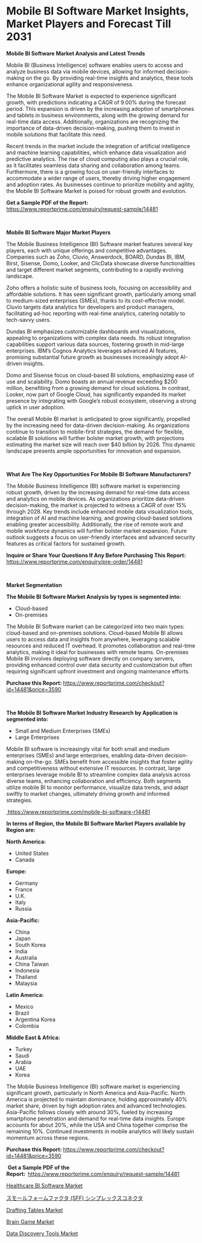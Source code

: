 <p><h1>Mobile BI Software Market Insights, Market Players and Forecast Till 2031</h1></p><p><strong>Mobile BI Software Market Analysis and Latest Trends</strong></p>
<p><p>Mobile BI (Business Intelligence) software enables users to access and analyze business data via mobile devices, allowing for informed decision-making on the go. By providing real-time insights and analytics, these tools enhance organizational agility and responsiveness.</p><p>The Mobile BI Software Market is expected to experience significant growth, with predictions indicating a CAGR of 9.00% during the forecast period. This expansion is driven by the increasing adoption of smartphones and tablets in business environments, along with the growing demand for real-time data access. Additionally, organizations are recognizing the importance of data-driven decision-making, pushing them to invest in mobile solutions that facilitate this need.</p><p>Recent trends in the market include the integration of artificial intelligence and machine learning capabilities, which enhance data visualization and predictive analytics. The rise of cloud computing also plays a crucial role, as it facilitates seamless data sharing and collaboration among teams. Furthermore, there is a growing focus on user-friendly interfaces to accommodate a wider range of users, thereby driving higher engagement and adoption rates. As businesses continue to prioritize mobility and agility, the Mobile BI Software Market is poised for robust growth and evolution.</p></p>
<p><strong>Get a Sample PDF of the Report:&nbsp;</strong> <a href="https://www.reportprime.com/enquiry/request-sample/14481">https://www.reportprime.com/enquiry/request-sample/14481</a></p>
<p>&nbsp;</p>
<p><strong>Mobile BI Software Major Market Players</strong></p>
<p><p>The Mobile Business Intelligence (BI) Software market features several key players, each with unique offerings and competitive advantages. Companies such as Zoho, Cluvio, Answerdock, BOARD, Dundas BI, IBM, Birst, Sisense, Domo, Looker, and ClicData showcase diverse functionalities and target different market segments, contributing to a rapidly evolving landscape.</p><p>Zoho offers a holistic suite of business tools, focusing on accessibility and affordable solutions. It has seen significant growth, particularly among small to medium-sized enterprises (SMEs), thanks to its cost-effective model. Cluvio targets data analytics for developers and product managers, facilitating ad-hoc reporting with real-time analytics, catering notably to tech-savvy users.</p><p>Dundas BI emphasizes customizable dashboards and visualizations, appealing to organizations with complex data needs. Its robust integration capabilities support various data sources, fostering growth in mid-large enterprises. IBM’s Cognos Analytics leverages advanced AI features, promising substantial future growth as businesses increasingly adopt AI-driven insights.</p><p>Domo and Sisense focus on cloud-based BI solutions, emphasizing ease of use and scalability. Domo boasts an annual revenue exceeding $200 million, benefiting from a growing demand for cloud solutions. In contrast, Looker, now part of Google Cloud, has significantly expanded its market presence by integrating with Google’s robust ecosystem, observing a strong uptick in user adoption.</p><p>The overall Mobile BI market is anticipated to grow significantly, propelled by the increasing need for data-driven decision-making. As organizations continue to transition to mobile-first strategies, the demand for flexible, scalable BI solutions will further bolster market growth, with projections estimating the market size will reach over $40 billion by 2026. This dynamic landscape presents ample opportunities for innovation and expansion.</p></p>
<p>&nbsp;</p>
<p><strong>What Are The Key Opportunities For Mobile BI Software Manufacturers?</strong></p>
<p><p>The Mobile Business Intelligence (BI) software market is experiencing robust growth, driven by the increasing demand for real-time data access and analytics on mobile devices. As organizations prioritize data-driven decision-making, the market is projected to witness a CAGR of over 15% through 2028. Key trends include enhanced mobile data visualization tools, integration of AI and machine learning, and growing cloud-based solutions enabling greater accessibility. Additionally, the rise of remote work and mobile workforce dynamics will further bolster market expansion. Future outlook suggests a focus on user-friendly interfaces and advanced security features as critical factors for sustained growth.</p></p>
<p><strong>Inquire or Share Your Questions If Any Before Purchasing This Report:</strong> <a href="https://www.reportprime.com/enquiry/pre-order/14481">https://www.reportprime.com/enquiry/pre-order/14481</a></p>
<p>&nbsp;</p>
<p><strong>Market Segmentation</strong></p>
<p><strong>The Mobile BI Software Market Analysis by types is segmented into:</strong></p>
<p><ul><li>Cloud-based</li><li>On-premises</li></ul></p>
<p><p>The Mobile BI Software market can be categorized into two main types: cloud-based and on-premises solutions. Cloud-based Mobile BI allows users to access data and insights from anywhere, leveraging scalable resources and reduced IT overhead. It promotes collaboration and real-time analytics, making it ideal for businesses with remote teams. On-premises Mobile BI involves deploying software directly on company servers, providing enhanced control over data security and customization but often requiring significant upfront investment and ongoing maintenance efforts.</p></p>
<p><strong>Purchase this Report:&nbsp;</strong><a href="https://www.reportprime.com/checkout?id=14481&price=3590">https://www.reportprime.com/checkout?id=14481&price=3590</a></p>
<p>&nbsp;</p>
<p><strong>The Mobile BI Software Market Industry Research by Application is segmented into:</strong></p>
<p><ul><li>Small and Medium Enterprises (SMEs)</li><li>Large Enterprises</li></ul></p>
<p><p>Mobile BI software is increasingly vital for both small and medium enterprises (SMEs) and large enterprises, enabling data-driven decision-making on-the-go. SMEs benefit from accessible insights that foster agility and competitiveness without extensive IT resources. In contrast, large enterprises leverage mobile BI to streamline complex data analysis across diverse teams, enhancing collaboration and efficiency. Both segments utilize mobile BI to monitor performance, visualize data trends, and adapt swiftly to market changes, ultimately driving growth and informed strategies.</p></p>
<p><a href="https://www.reportprime.com/mobile-bi-software-r14481">&nbsp;https://www.reportprime.com/mobile-bi-software-r14481</a></p>
<p><strong>In terms of Region, the Mobile BI Software Market Players available by Region are:</strong></p>
<p>
    <p> <strong> North America: </strong>
        <ul>
            <li>United States</li>
            <li>Canada</li>
        </ul>
        </p> 
    <p> <strong> Europe: </strong>
        <ul>
            <li>Germany</li>
            <li>France</li>
            <li>U.K.</li>
            <li>Italy</li>
            <li>Russia</li>
        </ul>
        </p> 
    <p> <strong> Asia-Pacific: </strong>
        <ul>
            <li>China</li>
            <li>Japan</li>
            <li>South Korea</li>
            <li>India</li>
            <li>Australia</li>
            <li>China Taiwan</li>
            <li>Indonesia</li>
            <li>Thailand</li>
            <li>Malaysia</li>
        </ul>
        </p> 
    <p> <strong> Latin America: </strong>
        <ul>
            <li>Mexico</li>
            <li>Brazil</li>
            <li>Argentina Korea</li>
            <li>Colombia</li>
        </ul>
        </p> 
    <p> <strong> Middle East & Africa: </strong>
        <ul>
            <li>Turkey</li>
            <li>Saudi</li>
            <li>Arabia</li>
            <li>UAE</li>
            <li>Korea</li>
        </ul>
    </p>
    </p>
<p><p>The Mobile Business Intelligence (BI) software market is experiencing significant growth, particularly in North America and Asia-Pacific. North America is projected to maintain dominance, holding approximately 40% market share, driven by high adoption rates and advanced technologies. Asia-Pacific follows closely with around 30%, fueled by increasing smartphone penetration and demand for real-time data insights. Europe accounts for about 20%, while the USA and China together comprise the remaining 10%. Continued investments in mobile analytics will likely sustain momentum across these regions.</p></p>
<p><strong>Purchase this Report: </strong><a href="https://www.reportprime.com/checkout?id=14481&price=3590">https://www.reportprime.com/checkout?id=14481&price=3590</a></p>
<p>&nbsp;<strong>Get a Sample PDF of the Report:&nbsp;&nbsp;</strong><a href="https://www.reportprime.com/enquiry/request-sample/14481">https://www.reportprime.com/enquiry/request-sample/14481</a></p>
<p><strong></strong></p>
<p><p><a href="https://github.com/SanjidaMahmud54/Market-Research-Report-List-1/blob/main/healthcare-bi-software-market.md">Healthcare BI Software Market</a></p><p><a href="https://medium.com/@burtruozzos0f/small-form-factor-sff-simplex-connector-ffbbae62c2a2">スモールフォームファクタ (SFF) シンプレックスコネクタ</a></p><p><a href="https://medium.com/@kathleenbaker54/drafting-tables-market-size-growth-and-industry-analysis-by-market-segmentation-and-regional-d0007860c477">Drafting Tables Market</a></p><p><a href="https://www.linkedin.com/pulse/brain-game-market-size-share-competitive-landscape-trend-analysis-vunjc?trackingId=trrVAg%2B%2FQ%2B%2B6V%2BUfRSX95g%3D%3D">Brain Game Market</a></p><p><a href="https://github.com/hgf64gh/Market-Research-Report-List-1/blob/main/data-discovery-tools-market.md">Data Discovery Tools Market</a></p></p>